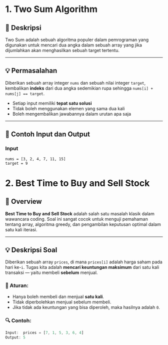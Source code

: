 # 1. Two Sum Algorithm

## 🧠 Deskripsi
Two Sum adalah sebuah algoritma populer dalam pemrograman yang digunakan 
untuk mencari dua angka dalam sebuah array yang jika dijumlahkan 
akan menghasilkan sebuah target tertentu.

---

## 💡 Permasalahan
Diberikan sebuah array integer `nums` dan sebuah nilai integer `target`, 
kembalikan **indeks** dari dua angka sedemikian rupa sehingga `nums[i] + nums[j] == target`.

- Setiap input memiliki **tepat satu solusi**
- Tidak boleh menggunakan elemen yang sama dua kali
- Boleh mengembalikan jawabannya dalam urutan apa saja

---

## 🧮 Contoh Input dan Output

### Input
```plaintext
nums = [3, 2, 4, 7, 11, 15]
target = 9
```
# 2. Best Time to Buy and Sell Stock

## 🧠 Overview

**Best Time to Buy and Sell Stock** adalah salah satu masalah klasik dalam wawancara coding. 
Soal ini sangat cocok untuk menguji pemahaman tentang array, algoritma greedy, 
dan pengambilan keputusan optimal dalam satu kali iterasi.

---

## 💡 Deskripsi Soal

Diberikan sebuah array `prices`, di mana `prices[i]` adalah harga saham pada hari ke-`i`. Tugas kita adalah **mencari 
keuntungan maksimum** dari satu kali transaksi — yaitu membeli **sebelum** menjual.

### 🧾 Aturan:
- Hanya boleh membeli dan menjual **satu kali**.
- Tidak diperbolehkan menjual sebelum membeli.
- Jika tidak ada keuntungan yang bisa diperoleh, maka hasilnya adalah `0`.

### 🔍 Contoh:
```dart
Input:  prices = [7, 1, 5, 3, 6, 4]
Output: 5
